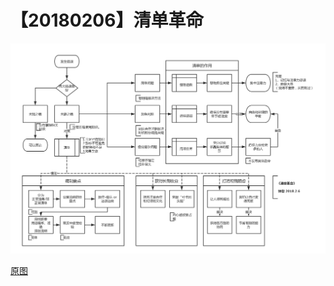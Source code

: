 # 【20180206】清单革命

![](./_image/清单革命.png)

[原图](https://www.processon.com/view/link/5a786f55e4b0874437bca22d)
